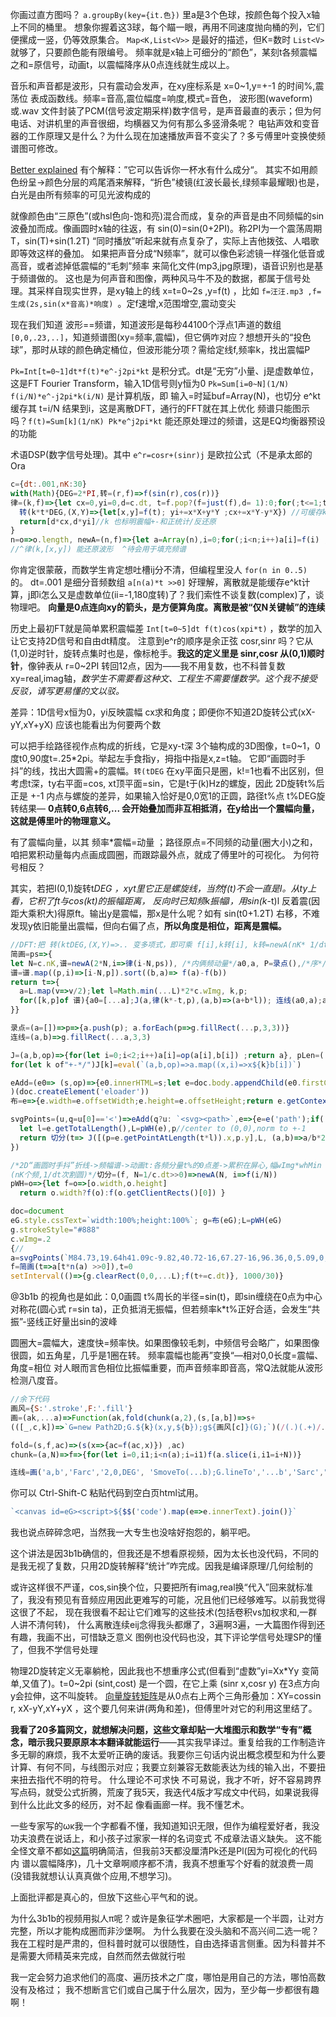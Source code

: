 你画过直方图吗？  `a.groupBy(key={it.色})` 里a是3个色球，按颜色每个投入x轴上不同的桶里。 想象你握着这3球，每个瞄一眼，再用不同速度抛向桶的列，它们便摞成一竖，仍等效原集合。
`Map<K,List<V>>` 是最好的描述，但K=数时 `List<V>` 就够了，只要颜色能有限编号。 频率就是x轴上可细分的“颜色”，某刻t各频震幅之和=原信号，动画t，以震幅降序从0点连线就生成以上。

音乐和声音都是波形，只有震动会发声，在xy座标系是 x=0~1,y=+-1 的时间%,震荡位 表成函数线。频率=音高,震位幅度=响度,模式=音色，
波形图(waveform)或.wav 文件封装了PCM(信号波定期采样)数字信号，是声音最直的表示；但为何电话、对讲机里的声音很细，均横器又为何有那么多竖滑条呢？
电钻声效和变音器的工作原理又是什么？为什么现在加速播放声音不变尖了？多亏傅里叶变换使频谱图可修改。

[Better explained](https://betterexplained.com/articles/an-interactive-guide-to-the-fourier-transform/) 有个解释：”它可以告诉你一杯水有什么成分“。 其实不如用颜色纷呈->颜色分层的鸡尾酒来解释，“折色”棱镜(红波长最长,绿频率最耀眼)也是，白光是由所有频率的可见光波构成的

就像颜色由“三原色”(或hsl色向-饱和亮)混合而成，复杂的声音是由不同频幅的sin波叠加而成。像画圆时x轴的往返，有 sin(0)=sin(0+2PI)。称2PI为一个震荡周期T，sin(T)+sin(1.2T) “同时播放”听起来就有点复杂了，实际上吉他拨弦、人唱歌即等效这样的叠加。
如果把声音分成“N频率”，就可以像色彩滤镜一样强化低音或高音，或者滤掉低震幅的“毛刺”频率 来简化文件(mp3,jpg原理)，语音识别也是基于频谱做的。
这也是为何声音和图像，两种风马牛不及的数据，都属于信号处理。其采样自现实世界，是xy轴上的线  x=t=0~2s ,y=f(t) ，比如 `f=汪汪.mp3 ,f=生成(2s,sin(x*音高)*响度) `。定f速增,x范围增空,震动变尖

现在我们知道 波形==频谱，知道波形是每秒44100个浮点1声道的数组 `[0,0,.23,..]`，知道频谱图(xy=频率,震幅)，但它俩咋对应？想想开头的“投色球”，那时从球的颜色确定桶位，但波形能分项？需给定线f,频率k，找出震幅P

`Pk=Int[t=0~1]dt*f(t)*e^-j2pi*kt` 是积分式。dt是“无穷”小量、j是虚数单位，这是FT Fourier Transform，输入1D信号则y恒为0
`Pk=Sum[i=0~N](1/N) f(i/N)*e^-j2pi*k(i/N)` 是计算机版，即 输入=时延buf=Array(N)，也切分 e^kt 缓存其 t=i/N 结果到i，这是离散DFT，通行的FFT就在其上优化
频谱只能图示吗？`f(t)=Sum[k](1/nK) Pk*e^j2pi*kt` 能还原处理过的频谱，这是EQ均衡器预设的功能

术语DSP(数字信号处理)。其中 `e^r=cosr+(sinr)j` 是欧拉公式（不是承太郎的Ora

```js
c={dt:.001,nK:30}
with(Math){DEG=2*PI,转=(r,f)=>f(sin(r),cos(r))}
律=(k,f)=>{let cx=0,yi=0,d=c.dt, t=f.pop?(f=just(f),d= 1):0;for(;t<=1;t+=d)
  转(k*t*DEG,(X,Y)=>{let[x,y]=f(t); yi+=x*X+y*Y ;cx+=x*Y-y*X}) //可缓存k*t个数据
  return[d*cx,d*yi]//k 也标明震幅+-和正统计/反还原
}
n=o=>o.length, newA=(n,f)=>{let a=Array(n),i=0;for(;i<n;i++)a[i]=f(i) ;return a}, just=k=>()=>k
//^律(k,[x,y]) 能还原波形  ^待会用于填充频谱
```

你肯定很蒙蔽，而数学生肯定想吐槽ij分不清，但编程里没人 `for(n in 0..5)` 的。
dt=.001 是细分音频数组 `a[n(a)*t >>0]` 好理解，离散就是能缓存e^kt计算，j即i怎么又是虚数单位(ii=-1,180度转)了？我们索性不谈复数(complex)了，谈物理吧。 __向量是0点连向xy的箭头，是方便算角度。离散是被“仅N关键帧”的连续__

历史上最初FT就是简单累积震幅差 `Int[t=0~5]dt f(t)cos(xpi*t)` ，数学的加入让它支持2D信号和自由dt精度。
注意到e^r的顺序是余正弦 cosr,sinr 吗？它从(1,0)逆时针，旋转点集时也是，像标枪手。__我这的定义里是 sinr,cosr 从(0,1)顺时针__，像钟表从 r=0~2PI 转回12点，因为——我不用复数，也不科普复数xy=real,imag轴，_数学生不需要看这种文、工程生不需要懂数学。这个我不接受反驳，请写更易懂的文以驳。_

差异：1D信号x恒为0，yi反映震幅 cx求和角度；即便你不知道2D旋转公式(xX-yY,xY+yX) 应该也能看出为何要两个数

可以把手绘路径视作点构成的折线，它是xy-t深 3个轴构成的3D图像，t=0~1，0度t0,90度t=.25*2pi。举起左手食指y，拇指中指是x,z=t轴。
它即“画圆时手抖”的线，找出大圆需+的震幅。`转(tDEG` 在xy平面只是圈，k!=1也看不出区别，但考虑t深，ty右平面=cos, xt顶平面=sin，它是t于(k)Hz的螺旋，因此 2D旋转t%后正是 +-1 内点与螺旋的差异，如果输入恰好是0,0宽1的正圆，路径t%点 t%DEG旋转结果— __0点转0,6点转6,... 会开始叠加而非互相抵消，在y给出一个震幅向量，这就是傅里叶的物理意义。__

有了震幅向量，以其 频率*震幅=动量 ；路径原点=不同频的动量(圈大小)之和，咱把累积动量每内点画成圆圈，而跟踪最外点，就成了傅里叶的可视化。 为何符号相反？

其实，若把I(0,1)旋转t*DEG ，xyt里它正是螺旋线，当然f(t)不会一直是I。从ty上看，它积了ft与cos(kt)的振幅距离，
反向时已知频k振幅l，用sin(k*-t)l 反着震(因距大乘积大)得原ft。输出y是震幅，那x是什么呢？如有 sin(t0+1.2T) 右移，不难发现y依旧能量出震幅，但向右偏了点，__所以角度是相位，距离是震幅。__

```js
//DFT:把 转(ktDEG,(X,Y)=>.. 变多项式，即可乘 f[i],k转[i], k转=newA(nK* 1/dt,(i,r=i/nK*DEG )=>[cos,sin])，+-k 也可变为仅-k，另一半是反向量 。
简画=ps=>{
let N=c.nK,谱=newA(2*N,i=>律(i-N,ps)), /*内俩频动量*/a0,a, P=录点(),/*序*/f=([k,p])=>pLen(律(k,p))
谱=谱.map((p,i)=>[i-N,p]).sort((b,a)=> f(a)-f(b))
return t=>{
  a=L.map(v=>v/2);let l=Math.min(...L)*2*c.wImg, k,p;
  for([k,p]of 谱){a0=[...a];J(a,律(k*-t,p),(a,b)=>(a+b*l)); 连线(a0,a);a0=a} P(a)
}}

录点=(a=[])=>p=>{a.push(p); a.forEach(p=>g.fillRect(...p,3,3))}
连线=(a,b)=>g.fillRect(...a,3,3)

J=(a,b,op)=>{for(let i=0;i<2;i++)a[i]=op(a[i],b[i]) ;return a}, pLen=([x,y])=>Math.sqrt(x*x+y*y)
for(let k of"+-*/")J[k]=eval(`(a,b,op)=>a.map((x,i)=>x${k}b[i])`)

eAdd=(e0=> (s,op)=>{e0.innerHTML=s;let e=doc.body.appendChild(e0.firstChild); return op(c=>e.querySelector(c))}
)(doc.createElement('eloader'))
布=e=>{e.width=e.offsetWidth;e.height=e.offsetHeight;return e.getContext("2d")}

svgPoints=(u,q=u[0]=='<')=>eAdd(q?u: `<svg><path>`,e=>{e=e('path');if(!q)e.setAttribute('d',u)
  let l=e.getTotalLength(),L=pWH(e),p//center to (0,0),norm to +-1
  return 切分(t=> J([(p=e.getPointAtLength(t*l)).x,p.y],L, (a,b)=>a/b*2-1))
})

/*2D“画圆时手抖”折线->频幅谱->动画t:各频分量t%的0点差->累积在屏心,幅wImg*whMin 连线不同频圆圈:以len降序
(nK个频,1/dt次割圆)*/切分=(f, N=1/c.dt>>0)=>newA(N, i=>f(i/N))
pWH=o=>{let f=o=>[o.width,o.height]
  return o.width?f(o):f(o.getClientRects()[0]) }

doc=document
eG.style.cssText=`width:100%;height:100%`; g=布(eG);L=pWH(eG)
g.strokeStyle="#888"
c.wImg=.2
{//
a=svgPoints(`M84.73,19.64h41.09c-9.82,40.72-16,67.27-16,96.36,0,5.09,0,44.36,14.91,44.36,7.63,0,14.18-6.91,14.18-13.09,0-1.82,0-2.54-2.55-8-9.82-25.09-9.82-56.36-9.82-58.91a283.69,283.69,0,0,1,7.64-60.72h40.73c4.72,0,16.72,0,16.72-11.64,0-8-6.9-8-13.45-8H58.54C50.18,0,37.82,0,21.09,17.82,11.64,28.36,0,47.64,0,49.82s1.82,2.91,4,2.91c2.55,0,2.91-1.09,4.73-3.28C27.64,19.64,46.54,19.64,55.64,19.64H76.36c-8,27.27-17.09,58.9-46.91,122.54-2.9,5.82-2.9,6.55-2.9,8.73,0,7.63,6.54,9.45,9.81,9.45,10.55,0,13.46-9.45,17.82-24.73C60,117.09,60,116.36,63.64,101.82Z`),
f=简画(t=>a[t*n(a) >>0]),t=0
setInterval(()=>{g.clearRect(0,0,...L);f(t+=c.dt)}, 1000/30)}
```

@3b1b 的视角也是如此：0,0画圆 t%周长的半径=sin(t)，即sin缠绕在0点为中心对称花(圆心式 r=sin ta)，正负抵消无振幅，但若频率k*t%正好合适，会发生“共振”-竖线正好量出sin的波峰

圆圈大=震幅大，速度快=频率快。如果图像较毛刺，中频信号会略广，如果图像很圆，如五角星，几乎是1圈在转。 频率震幅也能再”变换“—相对0,0长度=震幅、角度=相位
对人眼而言色相位比振幅重要，而声音频率即音高，常Q法就能从波形检测八度音。

```js
//余下代码
画风={S:'.stroke',F:'.fill'}
画=(ak,...a)=>Function(ak,fold(chunk(a,2),(s,[a,b])=>s+
(([_,c,k])=>`G=new Path2D;G.${k}(x,y,${b});g${画风[c]}(G);`)(/(.)(.+)/.exec(a)),'let [x,y]=a,G;'))

fold=(s,f,ac)=>(s(x=>{ac=f(ac,x)}) ,ac)
chunk=(a,N)=>f=>{for(let i=0,i1;i<n(a);i=i1)f(a.slice(i,i1=i+N))}

连线=画('a,b','Farc','2,0,DEG', 'SmoveTo(...b);G.lineTo','...b','Sarc',"pLen(J['-'](a,b)),0,DEG")
```

你可以 Ctrl-Shift-C 粘贴代码到空白页html试用。

```js
`<canvas id=eG><script>${$$('code').map(e=>e.innerText).join()}`
```

我也说点碎碎念吧，当然我一大专生也没啥好抱怨的，躺平吧。

这个讲法是因3b1b确信的，但我还是不想看原视频，因为太长也没代码，不同的是我无视了复数，只用2D旋转解释“统计”咋完成。因我是编译原理/几何绘制的

或许这样很不严谨，cos,sin换个位，只要把所有imag,real换“代入”回来就标准了，我没有预见有音频应用因此更难写的可能，况且他们已经够难写。以前我觉得这很了不起，
现在我很看不起让它们难写的这些技术(包括卷积vs加权求和,一群人讲不清何转)，
什么离散连续eij念得我头都爆了，3遍啊3遍，一大篇图作得到还有趣，我画不出，可惜缺乏意义 图例也没代码也没，其下评论学信号处理SP的懂了，但我不学信号处理

物理2D旋转定义无辜躺枪，因此我也不想重序公式(但看到“虚数”yi=Xx*Yy 变简单,又值了)。t=0~2pi (sint,cost) 是一个圆，在它上乘 (sinr x,cosr y) 在3点方向 y会拉伸，这不叫旋转。
[向量旋转矩阵](https://www.cnblogs.com/fangsmile/p/9324194.html)是从0点右上两个三角形叠加：XY=cossin r, xX-yY,xY+yX ，这个要几何来讲(两角和差)，但傅里叶对它的利用这里结了。

__我看了20多篇网文，就想解决问题，这些文章却贴一大堆图示和数学“专有”概念，暗示我只要原原本本翻译就能运行__——其实我早译过。重复给我的工作制造许多无聊的麻烦，我不太爱听正确的废话。我要你三句话内说出概念模型和为什么要计算、有何不同，与线图示对应；我要立刻兼容无数能表达为线的输入出，不要扭来扭去指代不明的符号。 什么理论不可求快 不可易说，我才不听，好不容易跨界写点码，就受公式折腾，荒废了我5天，我迭代4版才写成文中代码，如果说我得到什么比此文多的经历，对不起 像看画廊一样。我不懂艺术。

一些专家写的ωκ我一个字都看不懂，我知道知识无限，但作为编程爱好者，我没功夫浪费在说话上，和小孩子过家家一样的名词变式 不成章法语义缺失。 这不能全怪文章不都如[这篇](https://pythonnumericalmethods.berkeley.edu/notebooks/chapter24.02-Discrete-Fourier-Transform.html)明确简洁，但我前3天都没厘清Pk还是Pl(因为可视化的代码内 谱以震幅降序)，几十文章啊顺序都不清，我真不想重写个好看的就浪费一周(没错我就想认认真真做个应用,不想学习)。

上面批评都是真心的，但放下这些心平气和的说。

为什么3b1b的视频用拟人π呢？或许是象征学术圈吧，大家都是一个半圆，让对方完整，所以才能构成圈而非沙堡啊。
为什么我要在没头脑和不高兴间二选一呢？我在工程时是严肃的，但科普时就可以很随性，自由选择语言侧重。因为科普并不是需要大师精英来完成，自然而然去做就行啦

我一定会努力追求他们的高度、遍历技术之广度，哪怕是用自己的方法，哪怕高数没有及格过；
我不想断言它们或自己属于什么层次，因为，至少每一步都很有趣啊！
